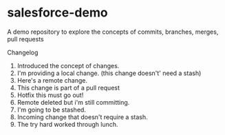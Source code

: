 # salesforce-demo
A demo repository to explore the concepts of commits, branches, merges, pull requests

Changelog
1.  Introduced the concept of changes.
2.  I'm providing a local change. (this change doesn't' need a stash)
3.  Here's a remote change.
4.  This change is part of a pull request
5.  Hotfix this must go out!
6.  Remote deleted but i'm still committing.
7.  I'm going to be stashed.
8.  Incoming change that doesn't require a stash.
9.  The try hard worked through lunch.

